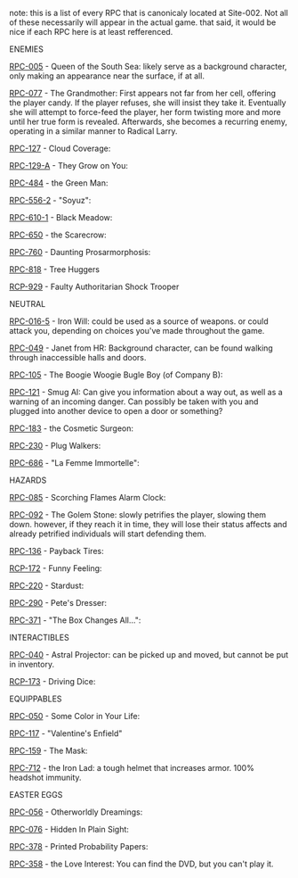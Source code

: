 note: this is a list of every RPC that is canonicaly located at Site-002. Not all of these necessarily will appear in the actual game. that said, it would be nice if each RPC here is at least refferenced.

ENEMIES

[RPC-005](http://www.rpc-wiki.net/rpc-005) - Queen of the South Sea: likely serve as a background character, only making an appearance near the surface, if at all.

[RPC-077](http://www.rpc-wiki.net/rpc-077) - The Grandmother: First appears not far from her cell, offering the player candy. If the player refuses, she will insist they take it. Eventually she will attempt to force-feed the player, her form twisting more and more until her true form is revealed. Afterwards, she becomes a recurring enemy, operating in a similar manner to Radical Larry.

[RPC-127](http://www.rpc-wiki.net/rpc-127) - Cloud Coverage: 

[RPC-129-A](http://www.rpc-wiki.net/rpc-129) - They Grow on You: 

[RPC-484](http://www.rpc-wiki.net/rpc-484) - the Green Man: 

[RPC-556-2](http://www.rpc-wiki.net/rpc-556) - "Soyuz": 

[RPC-610-1](http://www.rpc-wiki.net/rpc-610) - Black Meadow: 

[RPC-650](http://www.rpc-wiki.net/rpc-650) - the Scarecrow: 

[RPC-760](http://www.rpc-wiki.net/rpc-760) - Daunting Prosarmorphosis: 

[RPC-818](http://www.rpc-wiki.net/rpc-818) - Tree Huggers

[RCP-929](http://www.rpc-wiki.net/rpc-929) - Faulty Authoritarian Shock Trooper

NEUTRAL

[RPC-016-5](http://www.rpc-wiki.net/rpc-016) - Iron Will: could be used as a source of weapons. or could attack you, depending on choices you've made throughout the game.

[RPC-049](http://www.rpc-wiki.net/rpc-049) - Janet from HR: Background character, can be found walking through inaccessible halls and doors.

[RPC-105](http://www.rpc-wiki.net/rpc-105) - The Boogie Woogie Bugle Boy (of Company B): 

[RPC-121](http://www.rpc-wiki.net/rpc-121) - Smug AI: Can give you information about a way out, as well as a warning of an incoming danger. Can possibly be taken with you and plugged into another device to open a door or something?

[RPC-183](http://www.rpc-wiki.net/rpc-183) - the Cosmetic Surgeon: 

[RPC-230](http://www.rpc-wiki.net/rpc-230) - Plug Walkers: 

[RPC-686](http://www.rpc-wiki.net/rpc-686) - "La Femme Immortelle": 

HAZARDS

[RPC-085](http://www.rpc-wiki.net/rpc-085) - Scorching Flames Alarm Clock: 

[RPC-092](http://www.rpc-wiki.net/rpc-092) - The Golem Stone: slowly petrifies the player, slowing them down. however, if they reach it in time, they will lose their status affects and already petrified individuals will start defending them.

[RPC-136](http://www.rpc-wiki.net/rpc-136) - Payback Tires: 

[RCP-172](http://www.rpc-wiki.net/rpc-172) - Funny Feeling: 

[RPC-220](http://www.rpc-wiki.net/rpc-220) - Stardust: 

[RPC-290](http://www.rpc-wiki.net/rpc-290) - Pete's Dresser: 

[RPC-371](http://www.rpc-wiki.net/rpc-371) - "The Box Changes All…": 

INTERACTIBLES

[RPC-040](http://www.rpc-wiki.net/rpc-040) - Astral Projector: can be picked up and moved, but cannot be put in inventory.

[RCP-173](http://www.rpc-wiki.net/rpc-173) - Driving Dice: 

EQUIPPABLES

[RPC-050](http://www.rpc-wiki.net/rpc-050) - Some Color in Your Life: 

[RPC-117](http://www.rpc-wiki.net/rpc-117) - "Valentine's Enfield"

[RPC-159](http://www.rpc-wiki.net/rpc-159) - The Mask: 

[RPC-712](http://www.rpc-wiki.net/rpc-712) - the Iron Lad: a tough helmet that increases armor. 100% headshot immunity.

EASTER EGGS

[RPC-056](http://www.rpc-wiki.net/rpc-056) - Otherworldly Dreamings: 

[RPC-076](http://www.rpc-wiki.net/rpc-076) - Hidden In Plain Sight: 

[RPC-378](http://www.rpc-wiki.net/rpc-378) - Printed Probability Papers: 

[RPC-358](http://www.rpc-wiki.net/rpc-358) - the Love Interest: You can find the DVD, but you can't play it.

